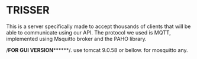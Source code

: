 # TRISSER
This is a server specifically made to accept thousands of clients that will be able to communicate using our API.
The protocol we used is MQTT, implemented using Msquitto broker and the PAHO library.

/**************FOR GUI VERSION********************/.
use tomcat 9.0.58 or bellow.
for mosquitto any.
